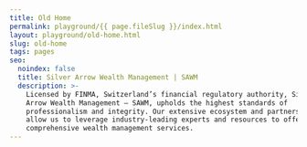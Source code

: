```yaml
---
title: Old Home
permalink: playground/{{ page.fileSlug }}/index.html
layout: playground/old-home.html
slug: old-home
tags: pages
seo:
  noindex: false
  title: Silver Arrow Wealth Management | SAWM
  description: >-
    Licensed by FINMA, Switzerland’s financial regulatory authority, Silver
    Arrow Wealth Management — SAWM, upholds the highest standards of
    professionalism and integrity. Our extensive ecosystem and partnership model
    allow us to leverage industry-leading experts and resources to offer
    comprehensive wealth management services.
---
```




